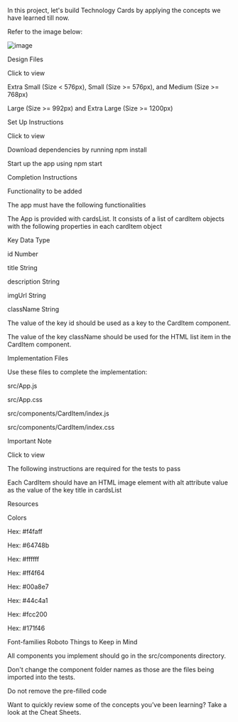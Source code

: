 In this project, let's build Technology Cards by applying the concepts we have learned till now.

Refer to the image below:

![image](https://github.com/bukka5sandhya/Technology-Cards-React-js-/assets/133884532/f8e8b985-a014-4bac-838c-e16d286dc10a)


Design Files

Click to view

Extra Small (Size < 576px), Small (Size >= 576px), and Medium (Size >= 768px)

Large (Size >= 992px) and Extra Large (Size >= 1200px)

Set Up Instructions

Click to view

Download dependencies by running npm install

Start up the app using npm start

Completion Instructions

Functionality to be added


The app must have the following functionalities

The App is provided with cardsList. It consists of a list of cardItem objects with the following properties in each cardItem object

Key	Data Type

id	Number

title	String

description	String

imgUrl	String

className	String

The value of the key id should be used as a key to the CardItem component.

The value of the key className should be used for the HTML list item in the CardItem component.

Implementation Files

Use these files to complete the implementation:

src/App.js

src/App.css

src/components/CardItem/index.js

src/components/CardItem/index.css

Important Note

Click to view

The following instructions are required for the tests to pass

Each CardItem should have an HTML image element with alt attribute value as the value of the key title in cardsList

Resources

Colors

Hex: #f4faff

Hex: #64748b

Hex: #ffffff

Hex: #ff4f64

Hex: #00a8e7

Hex: #44c4a1

Hex: #fcc200

Hex: #171f46

Font-families
Roboto
Things to Keep in Mind

All components you implement should go in the src/components directory.

Don't change the component folder names as those are the files being imported into the tests.

Do not remove the pre-filled code

Want to quickly review some of the concepts you’ve been learning? Take a look at the Cheat Sheets.
